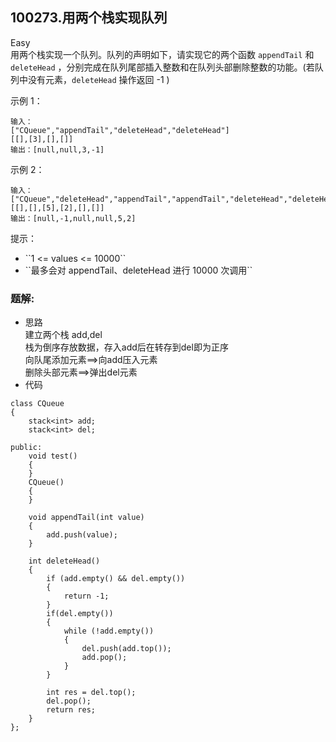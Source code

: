 ## 100273.用两个栈实现队列
Easy  
用两个栈实现一个队列。队列的声明如下，请实现它的两个函数 ``appendTail`` 和 ``deleteHead`` ，分别完成在队列尾部插入整数和在队列头部删除整数的功能。(若队列中没有元素，``deleteHead`` 操作返回 -1 )

 

示例 1：

```
输入：
["CQueue","appendTail","deleteHead","deleteHead"]
[[],[3],[],[]]
输出：[null,null,3,-1]

```

示例 2：

```
输入：
["CQueue","deleteHead","appendTail","appendTail","deleteHead","deleteHead"]
[[],[],[5],[2],[],[]]
输出：[null,-1,null,null,5,2]

```

提示：

<ul>
	<li>``1 &lt;= values &lt;= 10000``</li>
	<li>``最多会对 appendTail、deleteHead 进行 10000 次调用``</li>
</ul>

### 题解:  
* 思路  
	建立两个栈 add,del  
	栈为倒序存放数据，存入add后在转存到del即为正序  
	向队尾添加元素==>向add压入元素  
	删除头部元素==>弹出del元素  
* 代码  
```  
class CQueue
{
    stack<int> add;
    stack<int> del;

public:
    void test()
    {
    }
    CQueue()
    {
    }

    void appendTail(int value)
    {
        add.push(value);
    }

    int deleteHead()
    {
        if (add.empty() && del.empty())
        {
            return -1;
        }
        if(del.empty())
        {
            while (!add.empty())
            {
                del.push(add.top());
                add.pop();
            }
        }

        int res = del.top();
        del.pop();
        return res;
    }
};
```